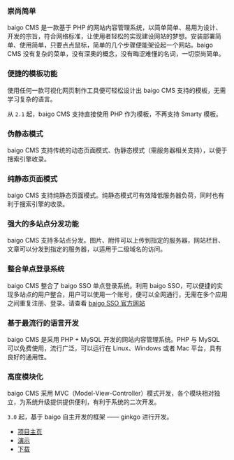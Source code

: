 ### 崇尚简单

baigo CMS 是一款基于 PHP 的网站内容管理系统，以简单简单、易用为设计、开发的宗旨，符合网络标准，让使用者轻松的实现建设网站的梦想。安装部署简单、使用简单，只要点点鼠标，简单的几个步骤便能架设起一个网站。baigo CMS 没有复杂的菜单，没有深奥的概念，没有晦涩难懂的名词，一切崇尚简单。

### 便捷的模板功能

使用任何一款可视化网页制作工具便可轻松设计出 baigo CMS 支持的模板，无需学习复杂的语言。

从 `2.1` 起，baigo CMS 支持直接使用 PHP 作为模板，不再支持 Smarty 模板。

### 伪静态模式

baigo CMS 支持传统的动态页面模式、伪静态模式（需服务器相关支持），以便于搜索引擎收录。

### 纯静态页面模式

baigo CMS 支持纯静态页面模式。纯静态模式可有效降低服务器负荷，同时也有利于搜索引擎的收录。

### 强大的多站点分发功能

baigo CMS 支持多站点分发。图片、附件可以上传到指定的服务器，网站栏目、文章可以分发到指定的服务器，以适用于二级域名的访问。

### 整合单点登录系统

baigo CMS 整合了 baigo SSO 单点登录系统。利用 baigo SSO，可以便捷的实现多站点的用户整合，用户可以使用一个账号，便可以全网通行，无需在多个应用之间重复注册、登录。请查看 [baigo SSO 官方网站](https://www.baigo.net/sso/)

### 基于最流行的语言开发

baigo CMS 是采用 PHP + MySQL 开发的网站内容管理系统。PHP 与 MySQL 可以免费使用，流行广泛，可以运行在 Linux、Windows 或者 Mac 平台，具有良好的通用性。

### 高度模块化

baigo CMS 采用 MVC（Model-View-Controller）模式开发，各个模块相对独立，为系统升级提供提供便利，有利于系统的二次开发。

`3.0` 起，基于 baigo 自主开发的框架 —— ginkgo 进行开发。

* [项目主页](https://www.baigo.net/cms/)
* [演示](https://demo.baigo.net/cms/index.php/console/)
* [下载](https://www.baigo.net/cate/baigoCMS/download/)
